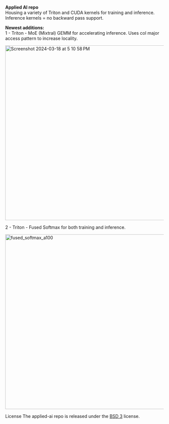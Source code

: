 <b>Applied AI repo</b></br>
Housing a variety of Triton and CUDA kernels for training and inference.</br>
Inference kernels = no backward pass support.</br>

<b>Newest additions:</b></br>
1 - Triton - MoE (Mixtral) GEMM for accelerating inference. Uses col major access pattern to increase locality.

<img width="556" alt="Screenshot 2024-03-18 at 5 10 58 PM" src="https://github.com/lessw2020/applied-ai/assets/46302957/7edffa8c-601e-485c-bbc8-64b734ee8ced">




2 - Triton - Fused Softmax for both training and inference.

<img width="556" alt="fused_softmax_a100" src="https://github.com/lessw2020/applied-ai/assets/46302957/4f2daefc-0ea3-4ee6-b9fe-181382fb518b">


License
The applied-ai repo is released under the [BSD 3](LICENSE) license.
